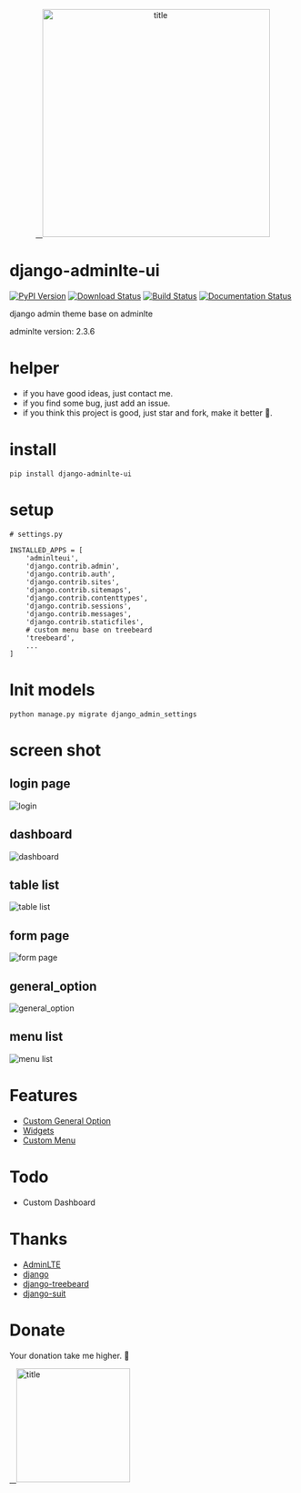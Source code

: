 <p align="center">
  <a href="https://github.com/wuyue92tree/django-adminlte-ui">
    <img alt="title" src="./images/django-adminlte-ui.jpg" width="400">
  </a>
</p>

# django-adminlte-ui
[![PyPI Version](https://img.shields.io/pypi/v/django-adminlte-ui.svg)](https://pypi.python.org/pypi/django-adminlte-ui)
[![Download Status](https://img.shields.io/pypi/dm/django-adminlte-ui.svg)](https://pypi.python.org/pypi/django-adminlte-ui)
[![Build Status](https://api.travis-ci.org/wuyue92tree/django-adminlte-ui.svg)](https://travis-ci.org/wuyue92tree/django-adminlte-ui)
[![Documentation Status](https://readthedocs.org/projects/django-adminlte-ui/badge/?version=latest)](https://django-adminlte-ui.readthedocs.io/en/latest/?badge=latest)

django admin theme base on adminlte

adminlte version: 2.3.6

# helper

- if you have good ideas, just contact me.
- if you find some bug, just add an issue.
- if you think this project is good, just star and fork, make it better 🍉.

# install

```
pip install django-adminlte-ui
```

# setup

```
# settings.py

INSTALLED_APPS = [
    'adminlteui',
    'django.contrib.admin',
    'django.contrib.auth',
    'django.contrib.sites',
    'django.contrib.sitemaps',
    'django.contrib.contenttypes',
    'django.contrib.sessions',
    'django.contrib.messages',
    'django.contrib.staticfiles',
    # custom menu base on treebeard
    'treebeard',
    ...
]
```

# Init models
```
python manage.py migrate django_admin_settings
```

# screen shot

## login page
![login](./images/login.jpg)

## dashboard
![dashboard](./images/dashboard.jpg)

## table list
![table list](./images/table-list.jpg)

## form page
![form page](./images/form.png)

## general_option
![general_option](./images/general_option.jpg)

## menu list

![menu list](./images/menu-list.png)


# Features

- [Custom General Option](https://django-adminlte-ui.readthedocs.io/en/latest/guide/#general-option)
- [Widgets](https://django-adminlte-ui.readthedocs.io/en/latest/guide/#widgets)
- [Custom Menu](https://django-adminlte-ui.readthedocs.io/en/latest/guide/#menu)

# Todo

- Custom Dashboard


# Thanks

- [AdminLTE](https://github.com/ColorlibHQ/AdminLTE)
- [django](https://github.com/django/django)
- [django-treebeard](https://github.com/django-treebeard/django-treebeard)
- [django-suit](https://github.com/darklow/django-suit)

# Donate

Your donation take me higher. 🚀

<p align="left">
  <a href="https://github.com/wuyue92tree/django-adminlte-ui">
    <img alt="title" src="./images/alipay.png" width="200px">
  </a>
</p>
